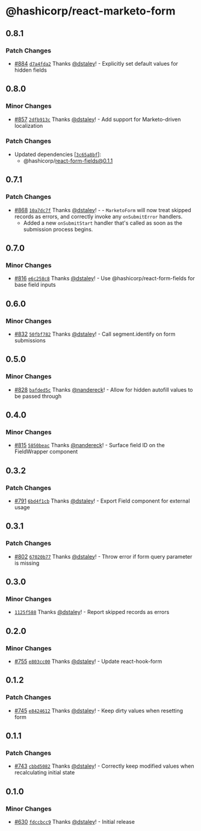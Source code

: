 # @hashicorp/react-marketo-form

## 0.8.1

### Patch Changes

- [#884](https://github.com/hashicorp/react-components/pull/884) [`d7a4fda2`](https://github.com/hashicorp/react-components/commit/d7a4fda22665ab92ad075c66ca11811b13d819ce) Thanks [@dstaley](https://github.com/dstaley)! - Explicitly set default values for hidden fields

## 0.8.0

### Minor Changes

- [#857](https://github.com/hashicorp/react-components/pull/857) [`2dfb913c`](https://github.com/hashicorp/react-components/commit/2dfb913cde43b4354183bbd04e65975aadd995e5) Thanks [@dstaley](https://github.com/dstaley)! - Add support for Marketo-driven localization

### Patch Changes

- Updated dependencies [[`3c65a8bf`](https://github.com/hashicorp/react-components/commit/3c65a8bf3a6699fe9fca4422f6ff04a26ffeefd4)]:
  - @hashicorp/react-form-fields@0.1.1

## 0.7.1

### Patch Changes

- [#868](https://github.com/hashicorp/react-components/pull/868) [`10a7dc7f`](https://github.com/hashicorp/react-components/commit/10a7dc7f92b55533a8a0c0c0216999695b165913) Thanks [@dstaley](https://github.com/dstaley)! - - `MarketoForm` will now treat skipped records as errors, and correctly invoke any `onSubmitError` handlers.
  - Added a new `onSubmitStart` handler that's called as soon as the submission process begins.

## 0.7.0

### Minor Changes

- [#816](https://github.com/hashicorp/react-components/pull/816) [`e6c258c8`](https://github.com/hashicorp/react-components/commit/e6c258c860adb36363827995cb89e54ea2b5f21e) Thanks [@dstaley](https://github.com/dstaley)! - Use @hashicorp/react-form-fields for base field inputs

## 0.6.0

### Minor Changes

- [#832](https://github.com/hashicorp/react-components/pull/832) [`50fbf782`](https://github.com/hashicorp/react-components/commit/50fbf782f2e0c7640f2d26e4f07f0fe477bad245) Thanks [@dstaley](https://github.com/dstaley)! - Call segment.identify on form submissions

## 0.5.0

### Minor Changes

- [#828](https://github.com/hashicorp/react-components/pull/828) [`bafded5c`](https://github.com/hashicorp/react-components/commit/bafded5c510546f1ea236e3455d7af8fb5060115) Thanks [@nandereck](https://github.com/nandereck)! - Allow for hidden autofill values to be passed through

## 0.4.0

### Minor Changes

- [#815](https://github.com/hashicorp/react-components/pull/815) [`5850beac`](https://github.com/hashicorp/react-components/commit/5850beac3128d64d2b9853f023640d33461672e2) Thanks [@nandereck](https://github.com/nandereck)! - Surface field ID on the FieldWrapper component

## 0.3.2

### Patch Changes

- [#791](https://github.com/hashicorp/react-components/pull/791) [`6bd4f1cb`](https://github.com/hashicorp/react-components/commit/6bd4f1cbf150b2f6238500004e00bd116c25a40a) Thanks [@dstaley](https://github.com/dstaley)! - Export Field component for external usage

## 0.3.1

### Patch Changes

- [#802](https://github.com/hashicorp/react-components/pull/802) [`67020b77`](https://github.com/hashicorp/react-components/commit/67020b77bccd38298078d3b5e1fa8757a81e09d8) Thanks [@dstaley](https://github.com/dstaley)! - Throw error if form query parameter is missing

## 0.3.0

### Minor Changes

- [`1125f588`](https://github.com/hashicorp/react-components/commit/1125f588137049b7c91b018342cc199da88d1e23) Thanks [@dstaley](https://github.com/dstaley)! - Report skipped records as errors

## 0.2.0

### Minor Changes

- [#755](https://github.com/hashicorp/react-components/pull/755) [`e803cc00`](https://github.com/hashicorp/react-components/commit/e803cc00d473a6570328473dfb760c5b52a8b3b2) Thanks [@dstaley](https://github.com/dstaley)! - Update react-hook-form

## 0.1.2

### Patch Changes

- [#745](https://github.com/hashicorp/react-components/pull/745) [`e8424612`](https://github.com/hashicorp/react-components/commit/e842461209fcebc5a940128dad1f0acaf8183780) Thanks [@dstaley](https://github.com/dstaley)! - Keep dirty values when resetting form

## 0.1.1

### Patch Changes

- [#743](https://github.com/hashicorp/react-components/pull/743) [`cbbd5082`](https://github.com/hashicorp/react-components/commit/cbbd508249da7b7bf737ccafc9cfe679686b9c18) Thanks [@dstaley](https://github.com/dstaley)! - Correctly keep modified values when recalculating initial state

## 0.1.0

### Minor Changes

- [#630](https://github.com/hashicorp/react-components/pull/630) [`fdccbcc9`](https://github.com/hashicorp/react-components/commit/fdccbcc99ed85aafbdc6af4442f482d6ce5820af) Thanks [@dstaley](https://github.com/dstaley)! - Initial release
